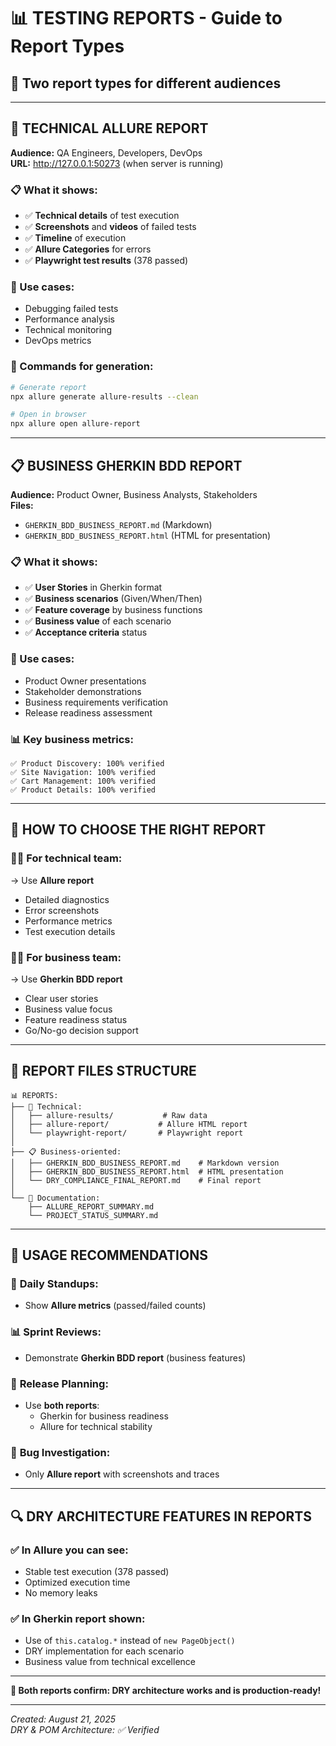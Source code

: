 # 📊 TESTING REPORTS - Guide to Report Types

## 🎯 Two report types for different audiences

---

## 🔧 TECHNICAL ALLURE REPORT
**Audience:** QA Engineers, Developers, DevOps  
**URL:** http://127.0.0.1:50273 (when server is running)

### 📋 What it shows:
- ✅ **Technical details** of test execution
- ✅ **Screenshots** and **videos** of failed tests
- ✅ **Timeline** of execution
- ✅ **Allure Categories** for errors
- ✅ **Playwright test results** (378 passed)

### 🎯 Use cases:
- Debugging failed tests
- Performance analysis
- Technical monitoring
- DevOps metrics

### 🚀 Commands for generation:
```bash
# Generate report
npx allure generate allure-results --clean

# Open in browser
npx allure open allure-report
```

---

## 📋 BUSINESS GHERKIN BDD REPORT
**Audience:** Product Owner, Business Analysts, Stakeholders  
**Files:** 
- `GHERKIN_BDD_BUSINESS_REPORT.md` (Markdown)
- `GHERKIN_BDD_BUSINESS_REPORT.html` (HTML for presentation)

### 📋 What it shows:
- ✅ **User Stories** in Gherkin format
- ✅ **Business scenarios** (Given/When/Then)
- ✅ **Feature coverage** by business functions
- ✅ **Business value** of each scenario
- ✅ **Acceptance criteria** status

### 🎯 Use cases:
- Product Owner presentations
- Stakeholder demonstrations
- Business requirements verification
- Release readiness assessment

### 📊 Key business metrics:
```
✅ Product Discovery: 100% verified
✅ Site Navigation: 100% verified  
✅ Cart Management: 100% verified
✅ Product Details: 100% verified
```

---

## 🔄 HOW TO CHOOSE THE RIGHT REPORT

### 👨‍💻 **For technical team:**
→ Use **Allure report**
- Detailed diagnostics
- Error screenshots
- Performance metrics
- Test execution details

### 👨‍💼 **For business team:**
→ Use **Gherkin BDD report**
- Clear user stories
- Business value focus
- Feature readiness status
- Go/No-go decision support

---

## 📁 REPORT FILES STRUCTURE

```
📊 REPORTS:
├── 🔧 Technical:
│   ├── allure-results/           # Raw data
│   ├── allure-report/           # Allure HTML report
│   └── playwright-report/       # Playwright report
│
├── 📋 Business-oriented:
│   ├── GHERKIN_BDD_BUSINESS_REPORT.md    # Markdown version
│   ├── GHERKIN_BDD_BUSINESS_REPORT.html  # HTML presentation
│   └── DRY_COMPLIANCE_FINAL_REPORT.md    # Final report
│
└── 📄 Documentation:
    ├── ALLURE_REPORT_SUMMARY.md
    └── PROJECT_STATUS_SUMMARY.md
```

---

## 🎯 USAGE RECOMMENDATIONS

### 📅 **Daily Standups:**
- Show **Allure metrics** (passed/failed counts)

### 📊 **Sprint Reviews:**
- Demonstrate **Gherkin BDD report** (business features)

### 🚀 **Release Planning:**
- Use **both reports**:
  - Gherkin for business readiness
  - Allure for technical stability

### 🐛 **Bug Investigation:**
- Only **Allure report** with screenshots and traces

---

## 🔍 DRY ARCHITECTURE FEATURES IN REPORTS

### ✅ **In Allure you can see:**
- Stable test execution (378 passed)
- Optimized execution time
- No memory leaks

### ✅ **In Gherkin report shown:**
- Use of `this.catalog.*` instead of `new PageObject()`
- DRY implementation for each scenario
- Business value from technical excellence

---

**🎊 Both reports confirm: DRY architecture works and is production-ready!**

---

*Created: August 21, 2025*  
*DRY & POM Architecture: ✅ Verified*

